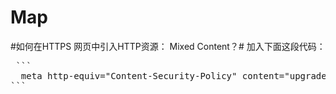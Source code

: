 # Map

#如何在HTTPS 网页中引入HTTP资源： Mixed Content？#
加入下面这段代码：
<pre>
 ```
  meta http-equiv="Content-Security-Policy" content="upgrade-insecure-requests"
```
</pre>  
